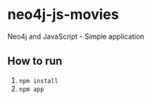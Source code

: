 # neo4j-js-movies
Neo4j and JavaScript - Simple application


## How to run

1. `npm install`
1. `npm app`


